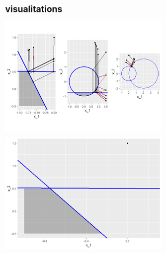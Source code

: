 visualitations
================

![](visualitations_files/figure-markdown_github/plots-1.png)

![](visualitations_files/figure-markdown_github/gif-1.gif)
